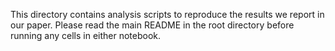 This directory contains analysis scripts to reproduce the results we report in our paper. 
Please read the main README in the root directory before running any cells in either notebook.
